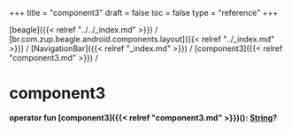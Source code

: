 +++
title = "component3"
draft = false
toc = false
type = "reference"
+++

[beagle]({{< relref "../../_index.md" >}}) / [br.com.zup.beagle.android.components.layout]({{< relref "../_index.md" >}}) / [NavigationBar]({{< relref "_index.md" >}}) / [component3]({{< relref "component3.md" >}}) / 



# component3  
  
<b><b>operator fun [component3]({{< relref "component3.md" >}})(): [String](https://kotlinlang.org/api/latest/jvm/stdlib/kotlin/-string/index.html)?</b></b>  



